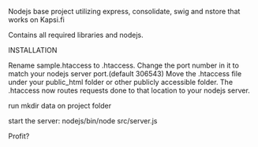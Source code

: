 Nodejs base project utilizing express, consolidate, swig and nstore that works on Kapsi.fi 

Contains all required libraries and nodejs.

INSTALLATION

Rename sample.htaccess to .htaccess. 
Change the port number in it to match your nodejs server port.(default 306543)
Move the .htaccess file under your public_html folder or other publicly accessible folder. 
The .htaccess now routes requests done to that location to your nodejs server.


run mkdir data on project folder


start the server: nodejs/bin/node src/server.js


Profit?

